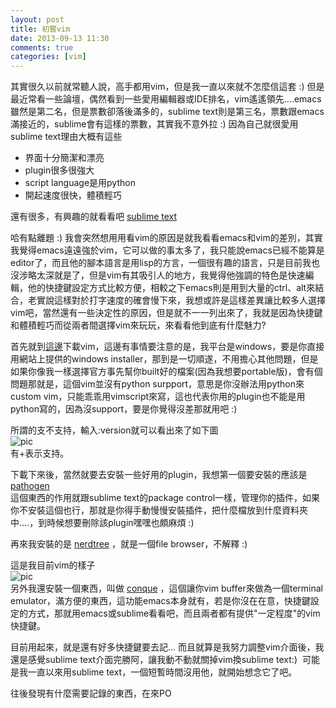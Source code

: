 ```yaml
---
layout: post
title: 初嘗vim
date: 2013-09-13 11:30
comments: true
categories: [vim]
---
```



其實很久以前就常聽人說，高手都用vim，但是我一直以來就不怎麼信這套 :) 但是最近常看一些論壇，偶然看到一些愛用編輯器或IDE排名，vim遙遙領先....emacs雖然是第二名，但是票數卻落後滿多的，sublime text則是第三名，票數跟emacs滿接近的，sublime會有這樣的票數，其實我不意外拉 :) 因為自己就很愛用sublime text理由大概有這些  

* 界面十分簡潔和漂亮
* plugin很多很強大
* script language是用python
* 開起速度很快，體積輕巧

還有很多，有興趣的就看看吧 [sublime text][1]  
  
哈有點離題 :) 我會突然想用用看vim的原因是就我看看emacs和vim的差別，其實我覺得emacs遠遠強於vim，它可以做的事太多了，我只能說emacs已經不能算是editor了，而且他的腳本語言是用lisp的方言，一個很有趣的語言，只是目前我也沒涉略太深就是了，但是vim有其吸引人的地方，我覺得他強調的特色是快速編輯，他的快捷鍵設定方式比較方便，相較之下emacs則是用到大量的ctrl、alt來結合，老實說這樣對於打字速度的確會慢下來，我想或許是這樣差異讓比較多人選擇vim吧，當然還有一些決定性的原因，但是就不一一列出來了，我就是因為快捷鍵和體積輕巧而從兩者間選擇vim來玩玩，來看看他到底有什麼魅力?  
  
首先就到[這邊][2]下載vim，這邊有事情要注意的是，我平台是windows，要是你直接用網站上提供的windows installer，那到是一切順遂，不用擔心其他問題，但是如果你像我一樣選擇官方事先幫你built好的檔案(因為我想要portable版)，會有個問題那就是，這個vim並沒有python surpport，意思是你沒辦法用python來custom vim，只能乖乖用vimscript來寫，這也代表你用的plugin也不能是用python寫的，因為沒support，要是你覺得沒差那就用吧 :)  
  
所謂的支不支持，輸入:version就可以看出來了如下圖  
![pic][3]  
有+表示支持。  
  
下載下來後，當然就要去安裝一些好用的plugin，我想第一個要安裝的應該是 [pathogen][4]  
這個東西的作用就跟sublime text的package control一樣，管理你的插件，如果你不安裝這個也行，那就是你得手動慢慢安裝插件，把什麼檔放到什麼資料夾中....，到時候想要刪除該plugin嘿嘿也頗麻煩 :)  
  
再來我安裝的是 [nerdtree][5] ，就是一個file browser，不解釋 :)  
  
這是我目前vim的樣子  
![pic][6]  
另外我還安裝一個東西，叫做 [conque][7] ，這個讓你vim buffer來做為一個terminal emulator，滿方便的東西，這功能emacs本身就有，若是你沒在在意，快捷鍵設定的方式，那就用emacs或sublime看看吧，而且兩者都有提供"一定程度"的vim快捷鍵。  
  
目前用起來，就是還有好多快捷鍵要去記... 而且就算是我努力調整vim介面後，我還是感覺sublime text介面完勝阿，讓我動不動就關掉vim換sublime text:)  可能是我一直以來用sublime text，一個短暫時間沒用他，就開始想念它了吧。  
  
往後發現有什麼需要記錄的東西，在來PO

[1]: http://www.sublimetext.com/2
[2]: http://www.vim.org/
[3]: http://i.imgur.com/oFz3wT0.png
[4]: https://github.com/tpope/vim-pathogen
[5]: https://github.com/scrooloose/nerdtree
[6]: http://i.imgur.com/usjdcQV.png
[7]: https://code.google.com/p/conque/
